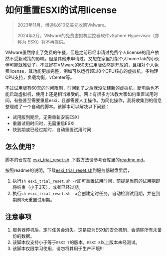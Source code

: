 # 如何重置ESXI的试用license

> 2023年11月，博通以610亿美元收购VMware。
> 
> 2024年2月，VMware的免费虚拟机监控器软件vSphere Hypervisor（亦称为 ESXi）将不再提供。 

VMware虽然停止了免费的午餐，但是之前已经申请过免费个人license的用户依然不受新政策的影响。但是其他未申请过，又想在家里打架个人home lab的小伙伴可能就难受了。不过好在VMware的60天试用版依然是开放的，且相对个人免费license，其功能更加完整，例如可以运行超过8个CPU核心的虚拟机，多物理CPU支持，负载均衡，vCenter等。

不过试用版有60天的时间限制，时间到了之后就没法建新的虚拟机，断电后也不能启动虚拟机，使用上还是相当难受的。网上有很多方法教大家如何重置试用时间，有些甚至需要重启esxi，且都需要人工操作。为简化操作，我将收集到的信息整理成了一个自动的脚本。该脚本可以解决以下问题：
- 试用版到期后，无需重新安装ESXI
- 重置试用时间时，无需重启ESXI
- 快到期或已经过期时，自动重置试用时间

## 怎么使用?

脚本的仓库在 [esxi_trial_reset.sh](https://github.com/ChenWenBrian/esxi_trial_reset) ,下载方法请参考仓库里的[readme.md](https://github.com/ChenWenBrian/esxi_trial_reset/blob/main/README.md)。

按照readme的说明，下载[esxi_trial_reset.sh](https://raw.githubusercontent.com/ChenWenBrian/esxi_trial_reset/main/esxi_trial_reset.sh)到服务器磁盘里后，

1. 执行`sh esxi_trial_reset.sh -r`即可重置试用时间，前提是当前的试用期即将结束（小于3天），或者已经过期。
2. 执行`sh esxi_trial_reset.sh -a`会创建定时任务，自动检测试用期，并在到期前3天重置试用期。

## 注意事项

1. 服务器停机后，定时任务会消失。这是应为ESXI的安全机制，会清除所有未备份的数据。
2. 该脚本仅支持小于等于`ESXI 7`的版本，`ESXI 8`以上版本未经测试。
3. 该脚本仅限学习使用，请勿将其用于生产环境!!!